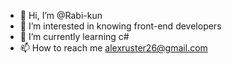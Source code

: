 - 👋 Hi, I’m @Rabi-kun
- 👀 I’m interested in knowing front-end developers
- 🌱 I’m currently learning c#
- 📫 How to reach me alexruster26@gmail.com

<!---
Rabi-kun/Rabi-kun is a ✨ special ✨ repository because its `README.md` (this file) appears on your GitHub profile.
You can click the Preview link to take a look at your changes.
--->
